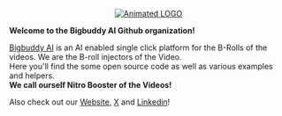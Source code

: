 <p align="center">
  <a href="#">
    <picture>
      <source media="(prefers-color-scheme: dark)" srcset="https://drive.google.com/file/d/1s4_A40bJ0S-zVJ2Bzqk60mowmsJHCK97/view?usp=share_link">
      <img alt="Animated LOGO" src="https://drive.google.com/file/d/1s4_A40bJ0S-zVJ2Bzqk60mowmsJHCK97/view?usp=share_link">
    </picture>
  </a>
</p>

**Welcome to the Bigbuddy AI Github organization!**  

[Bigbuddy AI](https://www.bigbuddyai.com) is an AI enabled single click platform for the B-Rolls of the videos. We are the B-roll injectors of the Video.  
Here you'll find the some open source code as well as various examples and helpers.  
**We call ourself Nitro Booster of the Videos!**

Also check out our [Website](https://www.bigbuddyai.com), [X](https://twitter.com/BigBBuddy) and [Linkedin](https://instagram.com/remotion)!
